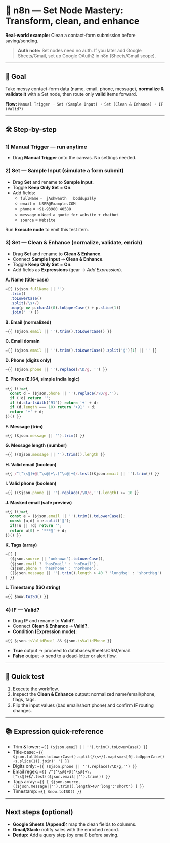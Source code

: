 # 🧰 n8n — Set Node Mastery: Transform, clean, and enhance
**Real-world example:** Clean a contact-form submission before saving/sending.

> **Auth note:** Set nodes need no auth. If you later add Google Sheets/Gmail, set up Google OAuth2 in n8n (Sheets/Gmail scope).

---

## 🎯 Goal
Take messy contact-form data (name, email, phone, message), **normalize & validate it** with a Set node, then route only **valid** items forward.

**Flow:** `Manual Trigger ➝ Set (Sample Input) ➝ Set (Clean & Enhance) ➝ IF (Valid?)`

---

## 🛠️ Step-by-step

### 1) Manual Trigger — run anytime
- Drag **Manual Trigger** onto the canvas. No settings needed.

### 2) Set — Sample Input (simulate a form submit)
- Drag **Set** and rename to **Sample Input**.
- Toggle **Keep Only Set** = **On**.
- Add fields:
  - `fullName` = `  jAshwanth   boddupally  `
  - `email` = `  USER@Example.COM  `
  - `phone` = ` +91-93980 40588 `
  - `message` = ` Need a quote for website + chatbot `
  - `source` = `Website`

Run **Execute node** to emit this test item.

### 3) Set — Clean & Enhance (normalize, validate, enrich)
- Drag **Set** and rename to **Clean & Enhance**.
- Connect **Sample Input ➝ Clean & Enhance**.
- Toggle **Keep Only Set** = **On**.
- Add fields as **Expressions** (gear → *Add Expression*).

**A. Name (title-case)**
```js
={{ ($json.fullName || '')
  .trim()
  .toLowerCase()
  .split(/\s+/)
  .map(p => p.charAt(0).toUpperCase() + p.slice(1))
  .join(' ') }}
```

**B. Email (normalized)**
```js
={{ ($json.email || '').trim().toLowerCase() }}
```

**C. Email domain**
```js
={{ ($json.email || '').trim().toLowerCase().split('@')[1] || '' }}
```

**D. Phone (digits only)**
```js
={{ ($json.phone || '').replace(/\D/g, '') }}
```

**E. Phone (E.164, simple India logic)**
```js
={{ (()=>{ 
  const d = ($json.phone || '').replace(/\D/g,'');
  if (!d) return '';
  if (d.startsWith('91')) return '+' + d;
  if (d.length === 10) return '+91' + d;
  return '+' + d;
})() }}
```

**F. Message (trim)**
```js
={{ ($json.message || '').trim() }}
```

**G. Message length (number)**
```js
={{ (($json.message || '').trim()).length }}
```

**H. Valid email (boolean)**
```js
={{ /^[^\s@]+@[^\s@]+\.[^\s@]+$/.test(($json.email || '').trim()) }}
```

**I. Valid phone (boolean)**
```js
={{ (($json.phone || '').replace(/\D/g,'').length) >= 10 }}
```

**J. Masked email (safe preview)**
```js
={{ (()=>{ 
  const e = ($json.email || '').trim().toLowerCase();
  const [u,d] = e.split('@'); 
  if(!u || !d) return '';
  return u[0] + '***@' + d;
})() }}
```

**K. Tags (array)**
```js
={{ [
  ($json.source || 'unknown').toLowerCase(),
  ($json.email ? 'hasEmail' : 'noEmail'),
  ($json.phone ? 'hasPhone' : 'noPhone'),
  (($json.message || '').trim().length > 40 ? 'longMsg' : 'shortMsg')
] }}
```

**L. Timestamp (ISO string)**
```js
={{ $now.toISO() }}
```

### 4) IF — Valid?
- Drag **IF** and rename to **Valid?**.
- Connect **Clean & Enhance ➝ Valid?**.
- **Condition (Expression mode):**
```js
={{ $json.isValidEmail && $json.isValidPhone }}
```
- **True** output → proceed to databases/Sheets/CRM/email.  
- **False** output → send to a dead-letter or alert flow.

---

## 🧪 Quick test
1. Execute the workflow.  
2. Inspect the **Clean & Enhance** output: normalized name/email/phone, flags, tags.  
3. Flip the input values (bad email/short phone) and confirm **IF** routing changes.

---

## 📚 Expression quick-reference
- Trim & lower: `={{ ($json.email || '').trim().toLowerCase() }}`  
- Title-case: `={{ $json.fullName.toLowerCase().split(/\s+/).map(s=>s[0].toUpperCase()+s.slice(1)).join(' ') }}`  
- Digits only: `={{ ($json.phone || '').replace(/\D/g,'') }}`  
- Email regex: `={{ /^[^\s@]+@[^\s@]+\.[^\s@]+$/.test(($json.email||'').trim()) }}`  
- Tags array: `={{ [ $json.source, (($json.message||'').trim().length>40?'long':'short') ] }}`  
- Timestamp: `={{ $now.toISO() }}`

---

## Next steps (optional)
- **Google Sheets (Append):** map the clean fields to columns.  
- **Gmail/Slack:** notify sales with the enriched record.  
- **Dedup:** Add a query step (by email) before saving.
